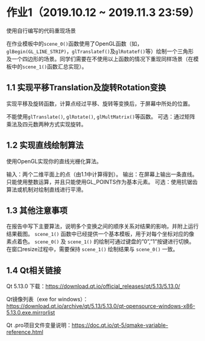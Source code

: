 # 作业1（2019.10.12 ~ 2019.11.3 23:59）
使用自行编写的代码重现场景

在作业模板中的`scene_0()`函数使用了OpenGL函数（如，`glBegin(GL_LINE_STRIP)`，`glTranslatef()`及`glRotatef()`等）绘制一个三角形及一个四边形的场景。同学们需要在不使用以上函数的情况下重现同样场景（在模板中的`scene_1()`函数汇总实现）。

## 1.1 实现平移Translation及旋转Rotation变换
实现平移及旋转函数，计算点经过平移、旋转等变换后，于屏幕中所处的位置。

不能使用`glTranslate()`, `glRotate()`, `glMultMatrix()`等函数。
可选：通过矩阵乘法及四元数两种方式实现旋转。

## 1.2 实现直线绘制算法
使用OpenGL实现你的直线光栅化算法。

输入：两个二维平面上的点（由1.1中计算得到）。
输出：在屏幕上输出一条直线。
只能使用整数运算，并且只能使用GL_POINTS作为基本元素。
可选：使用抗锯齿算法或机制对绘制直线进行平滑。

## 1.3 其他注意事项
在报告中写下主要算法，说明多个变换之间的顺序关系对结果的影响，并附上运行结果截图。
`scene_1()` 函数中已经提供一个基本模板，用于对每个坐标对应的像素点着色。
`scene_0()` 及 `scene_1()` 的绘制可通过键盘的”0”,”1”按键进行切换。
在窗口resize过程中，需要保持 `scene_1()` 绘制结果与 `scene_0()` 一致。

## 1.4 Qt相关链接
Qt 5.13.0 下载：https://download.qt.io/official_releases/qt/5.13/5.13.0/

Qt镜像列表（exe for windows）：https://download.qt.io/archive/qt/5.13/5.13.0/qt-opensource-windows-x86-5.13.0.exe.mirrorlist

Qt .pro项目文件变量说明：https://doc.qt.io/qt-5/qmake-variable-reference.html
